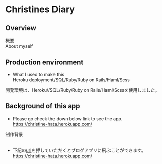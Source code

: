 # Christines Diary<br>

## Overview<br>

概要<br>
About myself<br>


## Production environment<br>
* What I used to make this  
Heroku deployment/SQL/Ruby/Ruby on Rails/Haml/Scss<br>

開発環境は、Heroku//SQL/Ruby/Ruby on Rails/Haml/Scssを使用しました。

## Background of this app<br>


* Please go check the down below link to see the app.<br>
 https://christine-hata.herokuapp.com/ <br>

制作背景<br>
<br>

* 下記の[url](https://christine-hata.herokuapp.com/)を押していただくとブログアプリに飛ぶことができます。<br>
https://christine-hata.herokuapp.com/
